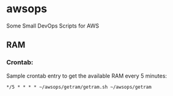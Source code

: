 # awsops
Some Small DevOps Scripts for AWS

## RAM

### Crontab:
Sample crontab entry to get the available RAM every 5 minutes:
```
*/5 * * * * ~/awsops/getram/getram.sh ~/awsops/getram
```
